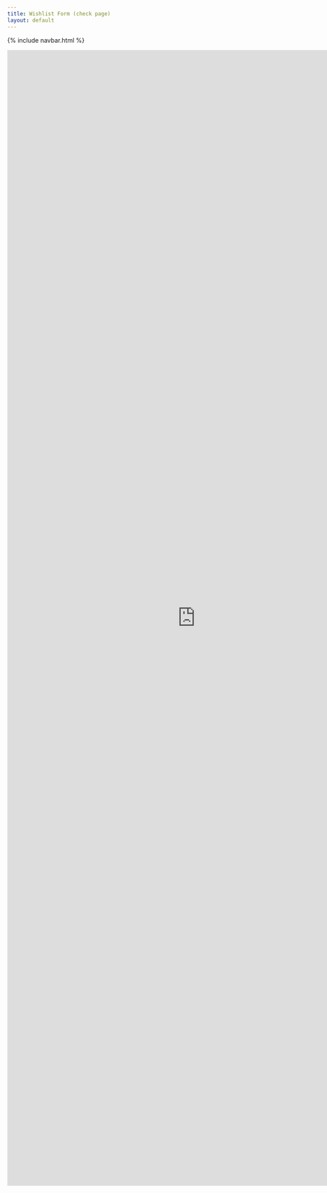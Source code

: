```yaml
---
title: Wishlist Form (check page)
layout: default
---
```


{% include navbar.html %}

<iframe src="https://docs.google.com/forms/d/e/1FAIpQLSe2K6TQ7anSIVFejq0YR80QE1zc7JNQK0N5lmUirOt2-cym6w/viewform?embedded=true" width="860" height="2600" frameborder="0" marginheight="0" marginwidth="0">Page Loading...</iframe>

